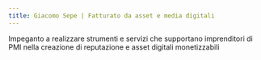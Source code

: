 ```yaml
---
title: Giacomo Sepe | Fatturato da asset e media digitali
---
```


Impeganto a realizzare strumenti e servizi che supportano imprenditori di PMI nella creazione di reputazione e asset digitali monetizzabili

 <!-- 
Developing a set of solutions for daring shareholders who are ready to build iconic digital and media assets that generate additional revenue or improve reputation and brand perception
Building a suite of services and tools for company managers to develop an audience and create revenue generating media and digital assets -->
